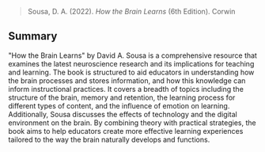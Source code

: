 > Sousa, D. A. (2022). _How the Brain Learns_ (6th Edition). Corwin
## Summary
"How the Brain Learns" by David A. Sousa is a comprehensive resource that examines the latest neuroscience research and its implications for teaching and learning. The book is structured to aid educators in understanding how the brain processes and stores information, and how this knowledge can inform instructional practices. It covers a breadth of topics including the structure of the brain, memory and retention, the learning process for different types of content, and the influence of emotion on learning. Additionally, Sousa discusses the effects of technology and the digital environment on the brain. By combining theory with practical strategies, the book aims to help educators create more effective learning experiences tailored to the way the brain naturally develops and functions.
